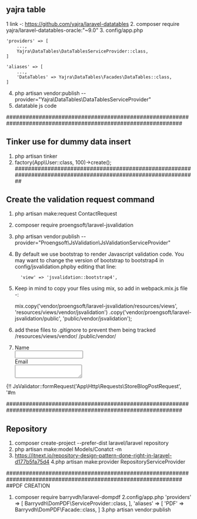 ## yajra table
1 link -: https://github.com/yajra/laravel-datatables
2. composer require yajra/laravel-datatables-oracle:"~9.0"
3. config/app.php

	'providers' => [
	    ...,
	    Yajra\DataTables\DataTablesServiceProvider::class,
	]

	'aliases' => [
	    ...,
	    'DataTables' => Yajra\DataTables\Facades\DataTables::class,
	]

4. php artisan vendor:publish --provider="Yajra\DataTables\DataTablesServiceProvider"
5. datatable js code
	 <script>
         $(function() {
               $('#table').DataTable({
               processing: true,
               serverSide: true,
               ajax: '{{ url('ajax-list') }}',
               columns: [
                        { data: 'id', name: 'id' },
                        { data: 'name', name: 'name' },
                        { data: 'email', name: 'email' }
                     ]
            });
         });
         </script>

##############################################################################################################
## Tinker use for dummy data insert
1. php artisan tinker
2. factory(App\User::class, 100)->create();
##############################################################################################################

## Create the validation request command
1. php artisan make:request ContactRequest
2. composer require proengsoft/laravel-jsvalidation
3. php artisan vendor:publish --provider="Proengsoft\JsValidation\JsValidationServiceProvider"
4. By default we use bootstrap to render Javascript validation code. You may want to change the version 
            of bootstrap to bootstrap4 in config/jsvalidation.phpby editing that line:

         'view' => 'jsvalidation::bootstrap4',
5. Keep in mind to copy your files using mix, so add in webpack.mix.js file -:

   mix.copy('vendor/proengsoft/laravel-jsvalidation/resources/views', 'resources/views/vendor/jsvalidation')
    .copy('vendor/proengsoft/laravel-jsvalidation/public', 'public/vendor/jsvalidation');
6. add these files to .gitignore to prevent them being tracked
   /resources/views/vendor/
   /public/vendor/

4. <div class="container">
    <div class="row">
        <div class="col-md-10 col-md-offset-1">
            <form class="form-horizontal" role="form" method="POST" action="" id="my-form">
                <div class="form-group">
                    <label class="col-md-4 control-label">Name</label>
                    <div class="col-md-6">
                        <input type="text" class="form-control" name="title">
                    </div>
                </div>
                <div class="form-group">
                    <label class="col-md-4 control-label">Email</label>
                    <div class="col-md-6">
                        <textarea name="body"></textarea>
                    </div>
                </div>
            </form>
        </div>
    </div>
</div>
<!-- Scripts -->
<script src="//cdnjs.cloudflare.com/ajax/libs/jquery/2.1.3/jquery.min.js"></script>
<script src="//cdnjs.cloudflare.com/ajax/libs/twitter-bootstrap/3.3.1/js/bootstrap.min.js"></script>
<!-- Laravel Javascript Validation -->
<script type="text/javascript" src="{{ asset('vendor/proengsoft/laravel-jsvalidation/public/js/jsvalidation.js')}}"></script>
{!! JsValidator::formRequest('App\Http\Requests\StoreBlogPostRequest', '#m

##############################################################################################################
## Repository
1. composer create-project --prefer-dist laravel/laravel repository
2. php artisan make:model Models/Conatct -m
3. https://itnext.io/repository-design-pattern-done-right-in-laravel-d177b5fa75d4
4.php artisan make:provider RepositoryServiceProvider

##############################################################################################################
##PDF CREATION
1. composer require barryvdh/laravel-dompdf
2.config/app.php
          'providers' => [
            Barryvdh\DomPDF\ServiceProvider::class,
          ],
          'aliases' => [
            'PDF' => Barryvdh\DomPDF\Facade::class,
          ]
3.php artisan vendor:publish